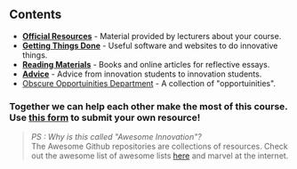 ## Contents

 * **[Official Resources](https://github.com/jhancock532/Awesome-Innovation/tree/master/Official%20Resources)** - Material provided by lecturers about your course.
 * **[Getting Things Done](https://github.com/jhancock532/Awesome-Innovation/tree/master/Getting%20Things%20Done)** - Useful software and websites to do innovative things.
 * **[Reading Materials](https://github.com/jhancock532/Awesome-Innovation/tree/master/Reading%20Materials)** - Books and online articles for reflective essays.
 * **[Advice](https://github.com/jhancock532/Awesome-Innovation/tree/master/Advice)** - Advice from innovation students to innovation students.
 * [Obscure Opportuinities Department](https://github.com/jhancock532/Awesome-Innovation/blob/master/Obscure%20Opportuinities%20Department.md) - A collection of "opportuinities".

### Together we can help each other make the most of this course. <br> Use [this form](https://goo.gl/forms/t15lqQeymWJSMP612) to submit your own resource! 

> *PS : Why is this called "Awesome Innovation"?*<br>
> The Awesome Github repositories are collections of resources. Check out the awesome list of awesome lists [here](https://github.com/sindresorhus/awesome) and marvel at the internet.
